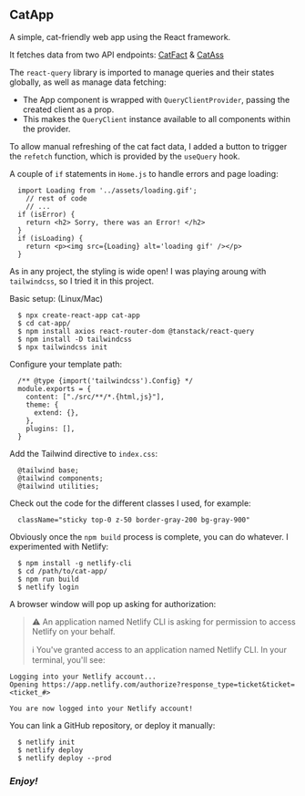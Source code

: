 ## CatApp

A simple, cat-friendly web app using the React framework.

It fetches data from two API endpoints: [CatFact](https://catfact.ninja/fact) & [CatAss](https://cataas.com/cat?json=true)

The `react-query` library is imported to manage queries and their states globally, as well as manage data fetching:
  - The App component is wrapped with `QueryClientProvider`, passing the created client as a prop.
  - This makes the `QueryClient` instance available to all components within the provider.

To allow manual refreshing of the cat fact data, I added a button to trigger the `refetch` function, which is provided by the `useQuery` hook.

A couple of `if` statements in `Home.js` to handle errors and page loading:
```
  import Loading from '../assets/loading.gif';
    // rest of code
    // ...
  if (isError) {
    return <h2> Sorry, there was an Error! </h2>
  }
  if (isLoading) {
    return <p><img src={Loading} alt='loading gif' /></p>
  }
```

As in any project, the styling is wide open! I was playing aroung with `tailwindcss`, so I tried it in this project.

Basic setup: (Linux/Mac)
```
  $ npx create-react-app cat-app
  $ cd cat-app/
  $ npm install axios react-router-dom @tanstack/react-query
  $ npm install -D tailwindcss
  $ npx tailwindcss init
```
Configure your template path:
```
  /** @type {import('tailwindcss').Config} */
  module.exports = {
    content: ["./src/**/*.{html,js}"],
    theme: {
      extend: {},
    },
    plugins: [],
  }
```
Add the Tailwind directive to `index.css`:
```
  @tailwind base;
  @tailwind components;
  @tailwind utilities;
```
Check out the code for the different classes I used, for example:
```
  className="sticky top-0 z-50 border-gray-200 bg-gray-900"
```

Obviously once the `npm build` process is complete, you can do whatever. I experimented with Netlify:
```
  $ npm install -g netlify-cli
  $ cd /path/to/cat-app/
  $ npm run build
  $ netlify login
```
A browser window will pop up asking for authorization:
> :warning: An application named Netlify CLI is asking for permission to access Netlify on your behalf.
> 
> :information_source: You've granted access to an application named Netlify CLI.
In your terminal, you'll see:
```
Logging into your Netlify account...
Opening https://app.netlify.com/authorize?response_type=ticket&ticket=<ticket_#>

You are now logged into your Netlify account!
```
You can link a GitHub repository, or deploy it manually:
```
  $ netlify init
  $ netlify deploy
  $ netlify deploy --prod
```

### _Enjoy!_





